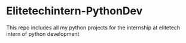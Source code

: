 # Elitetechintern-PythonDev
This repo includes all my python projects for the internship at elitetech intern of python development
